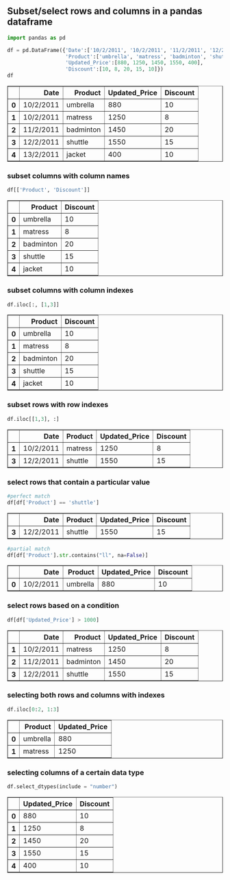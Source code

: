 ## Subset/select rows and columns in a pandas dataframe


```python
import pandas as pd
```


```python
df = pd.DataFrame({'Date':['10/2/2011', '10/2/2011', '11/2/2011', '12/2/2011', '13/2/2011'],
                   'Product':['umbrella', 'matress', 'badminton', 'shuttle', 'jacket'],
                   'Updated_Price':[880, 1250, 1450, 1550, 400],
                   'Discount':[10, 8, 20, 15, 10]})
df
```




<div>
<style scoped>
    .dataframe tbody tr th:only-of-type {
        vertical-align: middle;
    }

    .dataframe tbody tr th {
        vertical-align: top;
    }

    .dataframe thead th {
        text-align: right;
    }
</style>
<table border="1" class="dataframe">
  <thead>
    <tr style="text-align: right;">
      <th></th>
      <th>Date</th>
      <th>Product</th>
      <th>Updated_Price</th>
      <th>Discount</th>
    </tr>
  </thead>
  <tbody>
    <tr>
      <th>0</th>
      <td>10/2/2011</td>
      <td>umbrella</td>
      <td>880</td>
      <td>10</td>
    </tr>
    <tr>
      <th>1</th>
      <td>10/2/2011</td>
      <td>matress</td>
      <td>1250</td>
      <td>8</td>
    </tr>
    <tr>
      <th>2</th>
      <td>11/2/2011</td>
      <td>badminton</td>
      <td>1450</td>
      <td>20</td>
    </tr>
    <tr>
      <th>3</th>
      <td>12/2/2011</td>
      <td>shuttle</td>
      <td>1550</td>
      <td>15</td>
    </tr>
    <tr>
      <th>4</th>
      <td>13/2/2011</td>
      <td>jacket</td>
      <td>400</td>
      <td>10</td>
    </tr>
  </tbody>
</table>
</div>



### subset columns with column names


```python
df[['Product', 'Discount']]
```




<div>
<style scoped>
    .dataframe tbody tr th:only-of-type {
        vertical-align: middle;
    }

    .dataframe tbody tr th {
        vertical-align: top;
    }

    .dataframe thead th {
        text-align: right;
    }
</style>
<table border="1" class="dataframe">
  <thead>
    <tr style="text-align: right;">
      <th></th>
      <th>Product</th>
      <th>Discount</th>
    </tr>
  </thead>
  <tbody>
    <tr>
      <th>0</th>
      <td>umbrella</td>
      <td>10</td>
    </tr>
    <tr>
      <th>1</th>
      <td>matress</td>
      <td>8</td>
    </tr>
    <tr>
      <th>2</th>
      <td>badminton</td>
      <td>20</td>
    </tr>
    <tr>
      <th>3</th>
      <td>shuttle</td>
      <td>15</td>
    </tr>
    <tr>
      <th>4</th>
      <td>jacket</td>
      <td>10</td>
    </tr>
  </tbody>
</table>
</div>



### subset columns with column indexes


```python
df.iloc[:, [1,3]]
```




<div>
<style scoped>
    .dataframe tbody tr th:only-of-type {
        vertical-align: middle;
    }

    .dataframe tbody tr th {
        vertical-align: top;
    }

    .dataframe thead th {
        text-align: right;
    }
</style>
<table border="1" class="dataframe">
  <thead>
    <tr style="text-align: right;">
      <th></th>
      <th>Product</th>
      <th>Discount</th>
    </tr>
  </thead>
  <tbody>
    <tr>
      <th>0</th>
      <td>umbrella</td>
      <td>10</td>
    </tr>
    <tr>
      <th>1</th>
      <td>matress</td>
      <td>8</td>
    </tr>
    <tr>
      <th>2</th>
      <td>badminton</td>
      <td>20</td>
    </tr>
    <tr>
      <th>3</th>
      <td>shuttle</td>
      <td>15</td>
    </tr>
    <tr>
      <th>4</th>
      <td>jacket</td>
      <td>10</td>
    </tr>
  </tbody>
</table>
</div>



### subset rows with row indexes


```python
df.iloc[[1,3], :]
```




<div>
<style scoped>
    .dataframe tbody tr th:only-of-type {
        vertical-align: middle;
    }

    .dataframe tbody tr th {
        vertical-align: top;
    }

    .dataframe thead th {
        text-align: right;
    }
</style>
<table border="1" class="dataframe">
  <thead>
    <tr style="text-align: right;">
      <th></th>
      <th>Date</th>
      <th>Product</th>
      <th>Updated_Price</th>
      <th>Discount</th>
    </tr>
  </thead>
  <tbody>
    <tr>
      <th>1</th>
      <td>10/2/2011</td>
      <td>matress</td>
      <td>1250</td>
      <td>8</td>
    </tr>
    <tr>
      <th>3</th>
      <td>12/2/2011</td>
      <td>shuttle</td>
      <td>1550</td>
      <td>15</td>
    </tr>
  </tbody>
</table>
</div>



### select rows that contain a particular value


```python
#perfect match
df[df['Product'] == 'shuttle']
```




<div>
<style scoped>
    .dataframe tbody tr th:only-of-type {
        vertical-align: middle;
    }

    .dataframe tbody tr th {
        vertical-align: top;
    }

    .dataframe thead th {
        text-align: right;
    }
</style>
<table border="1" class="dataframe">
  <thead>
    <tr style="text-align: right;">
      <th></th>
      <th>Date</th>
      <th>Product</th>
      <th>Updated_Price</th>
      <th>Discount</th>
    </tr>
  </thead>
  <tbody>
    <tr>
      <th>3</th>
      <td>12/2/2011</td>
      <td>shuttle</td>
      <td>1550</td>
      <td>15</td>
    </tr>
  </tbody>
</table>
</div>




```python
#partial match
df[df['Product'].str.contains("ll", na=False)]
```




<div>
<style scoped>
    .dataframe tbody tr th:only-of-type {
        vertical-align: middle;
    }

    .dataframe tbody tr th {
        vertical-align: top;
    }

    .dataframe thead th {
        text-align: right;
    }
</style>
<table border="1" class="dataframe">
  <thead>
    <tr style="text-align: right;">
      <th></th>
      <th>Date</th>
      <th>Product</th>
      <th>Updated_Price</th>
      <th>Discount</th>
    </tr>
  </thead>
  <tbody>
    <tr>
      <th>0</th>
      <td>10/2/2011</td>
      <td>umbrella</td>
      <td>880</td>
      <td>10</td>
    </tr>
  </tbody>
</table>
</div>



### select rows based on a condition


```python
df[df['Updated_Price'] > 1000]
```




<div>
<style scoped>
    .dataframe tbody tr th:only-of-type {
        vertical-align: middle;
    }

    .dataframe tbody tr th {
        vertical-align: top;
    }

    .dataframe thead th {
        text-align: right;
    }
</style>
<table border="1" class="dataframe">
  <thead>
    <tr style="text-align: right;">
      <th></th>
      <th>Date</th>
      <th>Product</th>
      <th>Updated_Price</th>
      <th>Discount</th>
    </tr>
  </thead>
  <tbody>
    <tr>
      <th>1</th>
      <td>10/2/2011</td>
      <td>matress</td>
      <td>1250</td>
      <td>8</td>
    </tr>
    <tr>
      <th>2</th>
      <td>11/2/2011</td>
      <td>badminton</td>
      <td>1450</td>
      <td>20</td>
    </tr>
    <tr>
      <th>3</th>
      <td>12/2/2011</td>
      <td>shuttle</td>
      <td>1550</td>
      <td>15</td>
    </tr>
  </tbody>
</table>
</div>



### selecting both rows and columns with indexes


```python
df.iloc[0:2, 1:3]
```




<div>
<style scoped>
    .dataframe tbody tr th:only-of-type {
        vertical-align: middle;
    }

    .dataframe tbody tr th {
        vertical-align: top;
    }

    .dataframe thead th {
        text-align: right;
    }
</style>
<table border="1" class="dataframe">
  <thead>
    <tr style="text-align: right;">
      <th></th>
      <th>Product</th>
      <th>Updated_Price</th>
    </tr>
  </thead>
  <tbody>
    <tr>
      <th>0</th>
      <td>umbrella</td>
      <td>880</td>
    </tr>
    <tr>
      <th>1</th>
      <td>matress</td>
      <td>1250</td>
    </tr>
  </tbody>
</table>
</div>



### selecting columns of a certain data type


```python
df.select_dtypes(include = "number")
```




<div>
<style scoped>
    .dataframe tbody tr th:only-of-type {
        vertical-align: middle;
    }

    .dataframe tbody tr th {
        vertical-align: top;
    }

    .dataframe thead th {
        text-align: right;
    }
</style>
<table border="1" class="dataframe">
  <thead>
    <tr style="text-align: right;">
      <th></th>
      <th>Updated_Price</th>
      <th>Discount</th>
    </tr>
  </thead>
  <tbody>
    <tr>
      <th>0</th>
      <td>880</td>
      <td>10</td>
    </tr>
    <tr>
      <th>1</th>
      <td>1250</td>
      <td>8</td>
    </tr>
    <tr>
      <th>2</th>
      <td>1450</td>
      <td>20</td>
    </tr>
    <tr>
      <th>3</th>
      <td>1550</td>
      <td>15</td>
    </tr>
    <tr>
      <th>4</th>
      <td>400</td>
      <td>10</td>
    </tr>
  </tbody>
</table>
</div>


